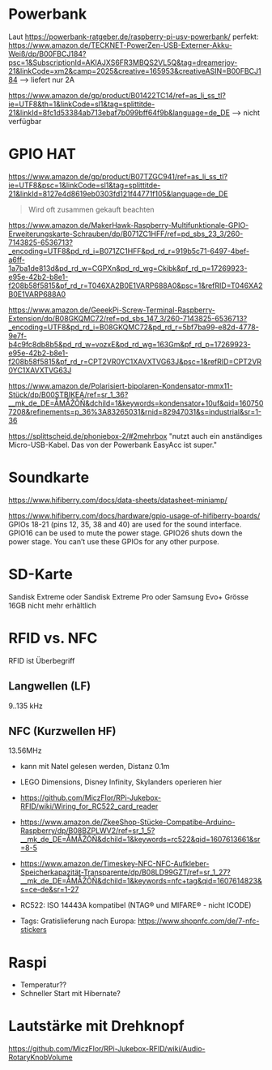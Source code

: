 
# Powerbank
Laut https://powerbank-ratgeber.de/raspberry-pi-usv-powerbank/ perfekt:
https://www.amazon.de/TECKNET-PowerZen-USB-Externer-Akku-Weiß/dp/B00FBCJ184?psc=1&SubscriptionId=AKIAJXS6FR3MBQS2VL5Q&tag=dreamerjoy-21&linkCode=xm2&camp=2025&creative=165953&creativeASIN=B00FBCJ184 --> liefert nur 2A

https://www.amazon.de/gp/product/B01422TC14/ref=as_li_ss_tl?ie=UTF8&th=1&linkCode=sl1&tag=splittitde-21&linkId=8fc1d53384ab713ebaf7b099bff64f9b&language=de_DE --> nicht verfügbar

# GPIO HAT
https://www.amazon.de/gp/product/B07TZGC941/ref=as_li_ss_tl?ie=UTF8&psc=1&linkCode=sl1&tag=splittitde-21&linkId=8127e4d8619eb0303fd121f44771f105&language=de_DE
> Wird oft zusammen gekauft beachten

https://www.amazon.de/MakerHawk-Raspberry-Multifunktionale-GPIO-Erweiterungskarte-Schrauben/dp/B071ZC1HFF/ref=pd_sbs_23_3/260-7143825-6536713?_encoding=UTF8&pd_rd_i=B071ZC1HFF&pd_rd_r=919b5c71-6497-4bef-a6ff-1a7ba1de813d&pd_rd_w=CGPXn&pd_rd_wg=Ckibk&pf_rd_p=17269923-e95e-42b2-b8e1-f208b58f5815&pf_rd_r=T046XA2B0E1VARP688A0&psc=1&refRID=T046XA2B0E1VARP688A0

https://www.amazon.de/GeeekPi-Screw-Terminal-Raspberry-Extension/dp/B08GKQMC72/ref=pd_sbs_147_3/260-7143825-6536713?_encoding=UTF8&pd_rd_i=B08GKQMC72&pd_rd_r=5bf7ba99-e82d-4778-9e7f-b4c9fc8db8b5&pd_rd_w=vozxE&pd_rd_wg=163Gm&pf_rd_p=17269923-e95e-42b2-b8e1-f208b58f5815&pf_rd_r=CPT2VR0YC1XAVXTVG63J&psc=1&refRID=CPT2VR0YC1XAVXTVG63J


https://www.amazon.de/Polarisiert-bipolaren-Kondensator-mmx11-Stück/dp/B00STBIKEA/ref=sr_1_36?__mk_de_DE=ÅMÅŽÕÑ&dchild=1&keywords=kondensator+10uf&qid=1607507208&refinements=p_36%3A83265031&rnid=82947031&s=industrial&sr=1-36

https://splittscheid.de/phoniebox-2/#2mehrbox "nutzt auch ein anständiges Micro-USB-Kabel. Das von der Powerbank EasyAcc ist super."

# Soundkarte
https://www.hifiberry.com/docs/data-sheets/datasheet-miniamp/

https://www.hifiberry.com/docs/hardware/gpio-usage-of-hifiberry-boards/
GPIOs 18-21 (pins 12, 35, 38 and 40) are used for the sound interface. GPIO16 can be used to mute the power stage. GPIO26 shuts down the power stage. You can’t use these GPIOs for any other purpose.


# SD-Karte
Sandisk Extreme 
oder 
Sandisk Extreme Pro
oder 
Samsung Evo+
Grösse 16GB nicht mehr erhältlich


# RFID vs. NFC
RFID ist Überbegriff

## Langwellen (LF) 
9..135 kHz

## NFC (Kurzwellen HF)
13.56MHz
- kann mit Natel gelesen werden, Distanz 0.1m
- LEGO Dimensions, Disney Infinity, Skylanders operieren hier
- https://github.com/MiczFlor/RPi-Jukebox-RFID/wiki/Wiring_for_RC522_card_reader
- https://www.amazon.de/ZkeeShop-Stücke-Compatibe-Arduino-Raspberry/dp/B08BZPLWV2/ref=sr_1_5?__mk_de_DE=ÅMÅŽÕÑ&dchild=1&keywords=rc522&qid=1607613661&sr=8-5
- https://www.amazon.de/Timeskey-NFC-NFC-Aufkleber-Speicherkapazität-Transparente/dp/B08LD99GZT/ref=sr_1_27?__mk_de_DE=ÅMÅŽÕÑ&dchild=1&keywords=nfc+tag&qid=1607614823&s=ce-de&sr=1-27

- RC522: ISO 14443A kompatibel (NTAG® und MIFARE® - nicht ICODE)
- Tags: Gratislieferung nach Europa: https://www.shopnfc.com/de/7-nfc-stickers

# Raspi
- Temperatur??
- Schneller Start mit Hibernate?


# Lautstärke mit Drehknopf
https://github.com/MiczFlor/RPi-Jukebox-RFID/wiki/Audio-RotaryKnobVolume